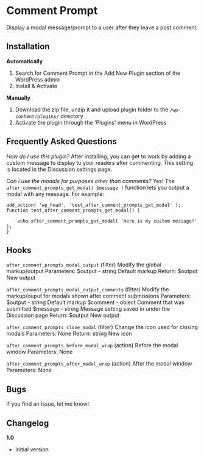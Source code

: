 # Comment Prompt

Display a modal message/prompt to a user after they leave a post comment.

## Installation ##

__Automatically__

1. Search for Comment Prompt in the Add New Plugin section of the WordPress admin
2. Install & Activate

__Manually__

1. Download the zip file, unzip it and upload plugin folder to the `/wp-content/plugins/` directory
2. Activate the plugin through the 'Plugins' menu in WordPress

## Frequently Asked Questions ##

*How do I use this plugin?*
After installing, you can get to work by adding a custom message to display to your readers after commenting. This setting is located in the Discussion settings page.

*Can I use the modals for purposes other than comments?*
Yes! The `after_comment_prompts_get_modal( $message )` function lets you output a modal with any message. For example:

	add_action( 'wp_head', 'test_after_comment_prompts_get_modal' );
	function test_after_comment_prompts_get_modal() {

		echo after_comment_prompts_get_modal( 'Here is my custom message!' );
	}

## Hooks ##
`after_comment_prompts_modal_output` (filter)
Modify the global markup/output
Parameters:
$output - string Default markup
Return: $output New output

`after_comment_prompts_modal_output_comments` (filter)
Modify the markup/ouput for modals shown after comment submissions
Parameters:
$output - string Default markup
$comment - object Comment that was submitted
$message - string Message setting saved in under the Discussion page
Return: $output New output

`after_comment_prompts_close_modal` (filter)
Change the icon used for closing modals
Parameters: None
Return: string New icon

`after_comment_prompts_before_modal_wrap` (action)
Before the modal window
Parameters: None

`after_comment_prompts_after_modal_wrap` (action)
After the modal window
Parameters: None

## Bugs ##
If you find an issue, let me know!

## Changelog ##

__1.0__
* Initial version